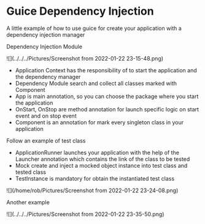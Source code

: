 # Guice Dependency Injection

A little example of how to use guice for create your application with a dependency injection manager

Dependency Injection Module

![](../../../Pictures/Screenshot from 2022-01-22 23-15-48.png)

- Application Context has the responsibility of to start the application and the dependency manager
- Dependency Module search and collect all classes marked with Component
- App is main annotation, so you can choose the package where you start the application
- OnStart, OnStop are method annotation for launch specific logic on start event and on stop event
- Component is an annotation for mark every singleton class in your application

Follow an example of test class
- ApplicationRunner launches your application with the help of the Launcher annotation which contains the link of the class to be tested
- Mock create and inject a mocked object instance into test class and tested class
- TestInstance is mandatory for obtain the instantiated test class

![](/home/rob/Pictures/Screenshot from 2022-01-22 23-24-08.png)

Another example

![](../../../Pictures/Screenshot from 2022-01-22 23-35-50.png)